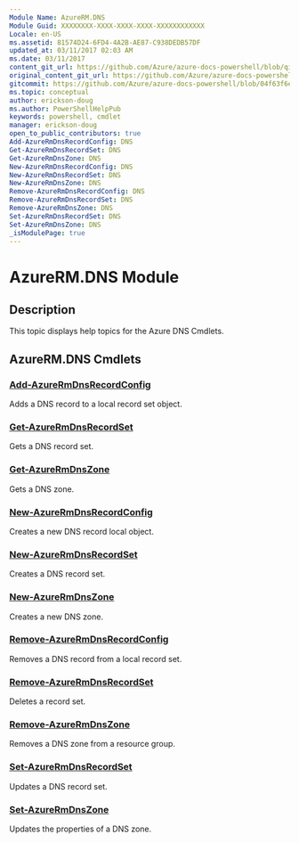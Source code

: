 ```yaml
---
Module Name: AzureRM.DNS
Module Guid: XXXXXXXX-XXXX-XXXX-XXXX-XXXXXXXXXXXX
Locale: en-US
ms.assetid: 81574D24-6FD4-4A2B-AE87-C938DEDB57DF
updated_at: 03/11/2017 02:03 AM
ms.date: 03/11/2017
content_git_url: https://github.com/Azure/azure-docs-powershell/blob/qinezh-conceptual/azureps-cmdlets-docs/ResourceManager/AzureRM.Dns/v2.7.0/AzureRM.DNS.md
original_content_git_url: https://github.com/Azure/azure-docs-powershell/blob/qinezh-conceptual/azureps-cmdlets-docs/ResourceManager/AzureRM.Dns/v2.7.0/AzureRM.DNS.md
gitcommit: https://github.com/Azure/azure-docs-powershell/blob/04f63f6e685743ace2c57eb157574e34e8610b1c
ms.topic: conceptual
author: erickson-doug
ms.author: PowerShellHelpPub
keywords: powershell, cmdlet
manager: erickson-doug
open_to_public_contributors: true
Add-AzureRmDnsRecordConfig: DNS
Get-AzureRmDnsRecordSet: DNS
Get-AzureRmDnsZone: DNS
New-AzureRmDnsRecordConfig: DNS
New-AzureRmDnsRecordSet: DNS
New-AzureRmDnsZone: DNS
Remove-AzureRmDnsRecordConfig: DNS
Remove-AzureRmDnsRecordSet: DNS
Remove-AzureRmDnsZone: DNS
Set-AzureRmDnsRecordSet: DNS
Set-AzureRmDnsZone: DNS
_isModulePage: true
---
```


# AzureRM.DNS Module
## Description
This topic displays help topics for the Azure DNS Cmdlets.

## AzureRM.DNS Cmdlets
### [Add-AzureRmDnsRecordConfig](Add-AzureRmDnsRecordConfig.md)
Adds a DNS record to a local record set object.

### [Get-AzureRmDnsRecordSet](Get-AzureRmDnsRecordSet.md)
Gets a DNS record set.

### [Get-AzureRmDnsZone](Get-AzureRmDnsZone.md)
Gets a DNS zone.

### [New-AzureRmDnsRecordConfig](New-AzureRmDnsRecordConfig.md)
Creates a new DNS record local object.

### [New-AzureRmDnsRecordSet](New-AzureRmDnsRecordSet.md)
Creates a DNS record set.

### [New-AzureRmDnsZone](New-AzureRmDnsZone.md)
Creates a new DNS zone.

### [Remove-AzureRmDnsRecordConfig](Remove-AzureRmDnsRecordConfig.md)
Removes a DNS record from a local record set.

### [Remove-AzureRmDnsRecordSet](Remove-AzureRmDnsRecordSet.md)
Deletes a record set.

### [Remove-AzureRmDnsZone](Remove-AzureRmDnsZone.md)
Removes a DNS zone from a resource group.

### [Set-AzureRmDnsRecordSet](Set-AzureRmDnsRecordSet.md)
Updates a DNS record set.

### [Set-AzureRmDnsZone](Set-AzureRmDnsZone.md)
Updates the properties of a DNS zone.
